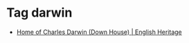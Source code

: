 <!--
title: Tag darwin
date: 2020-06-28T14:55:35.158Z
tags:
-->
# Tag darwin

 * [Home of Charles Darwin (Down House) | English Heritage](124422253927.md)